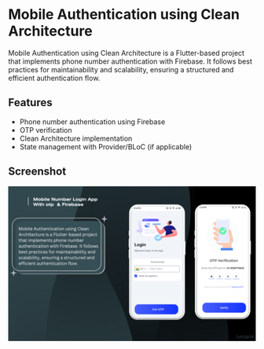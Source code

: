 # Mobile Authentication using Clean Architecture  

Mobile Authentication using Clean Architecture is a Flutter-based project that implements phone number authentication with Firebase. It follows best practices for maintainability and scalability, ensuring a structured and efficient authentication flow.  

## Features  
- Phone number authentication using Firebase  
- OTP verification  
- Clean Architecture implementation  
- State management with Provider/BLoC (if applicable)  

## Screenshot  
![App Screenshot](doc.png)  


